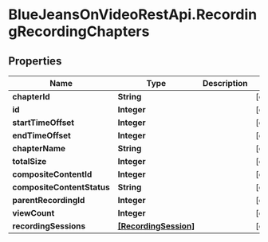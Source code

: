 # BlueJeansOnVideoRestApi.RecordingRecordingChapters

## Properties
Name | Type | Description | Notes
------------ | ------------- | ------------- | -------------
**chapterId** | **String** |  | [optional] 
**id** | **Integer** |  | [optional] 
**startTimeOffset** | **Integer** |  | [optional] 
**endTimeOffset** | **Integer** |  | [optional] 
**chapterName** | **String** |  | [optional] 
**totalSize** | **Integer** |  | [optional] 
**compositeContentId** | **Integer** |  | [optional] 
**compositeContentStatus** | **String** |  | [optional] 
**parentRecordingId** | **Integer** |  | [optional] 
**viewCount** | **Integer** |  | [optional] 
**recordingSessions** | [**[RecordingSession]**](RecordingSession.md) |  | [optional] 


